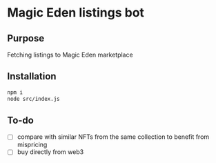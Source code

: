 # Magic Eden listings bot

## Purpose

Fetching listings to Magic Eden marketplace

## Installation 

```bash
npm i
node src/index.js
```

## To-do

- [ ] compare with similar NFTs from the same collection to benefit from mispricing  
- [ ] buy directly from web3
